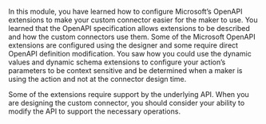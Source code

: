 In this module, you have learned how to configure Microsoft’s OpenAPI extensions to make your custom connector easier for the maker to use.  You learned that the OpenAPI specification allows extensions to be described and how the custom connectors use them.  Some of the Microsoft OpenAPI extensions are configured using the designer and some require direct OpenAPI definition modification. You saw how you could use the dynamic values and dynamic schema extensions to configure your action’s parameters to be context sensitive and be determined when a maker is using the action and not at the connector design time.

Some of the extensions require support by the underlying API. When you are designing the custom connector, you should consider your ability to modify the API to support the necessary operations.

